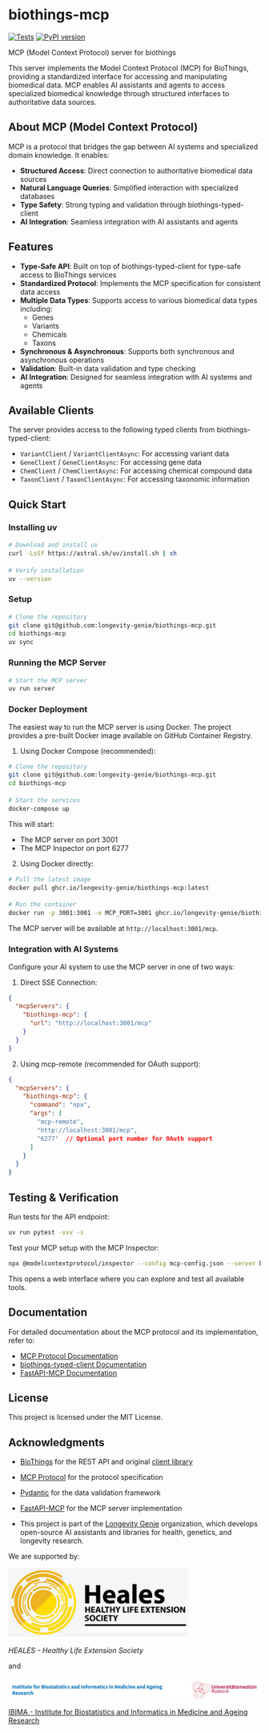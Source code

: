 # biothings-mcp
[![Tests](https://github.com/longevity-genie/biothings-mcp/actions/workflows/tests.yml/badge.svg)](https://github.com/longevity-genie/biothings-mcp/actions/workflows/tests.yml)
[![PyPI version](https://badge.fury.io/py/biothings-mcp.svg)](https://badge.fury.io/py/biothings-mcp)

MCP (Model Context Protocol) server for biothings

This server implements the Model Context Protocol (MCP) for BioThings, providing a standardized interface for accessing and manipulating biomedical data. MCP enables AI assistants and agents to access specialized biomedical knowledge through structured interfaces to authoritative data sources.

## About MCP (Model Context Protocol)

MCP is a protocol that bridges the gap between AI systems and specialized domain knowledge. It enables:

- **Structured Access**: Direct connection to authoritative biomedical data sources
- **Natural Language Queries**: Simplified interaction with specialized databases
- **Type Safety**: Strong typing and validation through biothings-typed-client
- **AI Integration**: Seamless integration with AI assistants and agents

## Features

- **Type-Safe API**: Built on top of biothings-typed-client for type-safe access to BioThings services
- **Standardized Protocol**: Implements the MCP specification for consistent data access
- **Multiple Data Types**: Supports access to various biomedical data types including:
  - Genes
  - Variants
  - Chemicals
  - Taxons
- **Synchronous & Asynchronous**: Supports both synchronous and asynchronous operations
- **Validation**: Built-in data validation and type checking
- **AI Integration**: Designed for seamless integration with AI systems and agents

## Available Clients

The server provides access to the following typed clients from biothings-typed-client:

- `VariantClient` / `VariantClientAsync`: For accessing variant data
- `GeneClient` / `GeneClientAsync`: For accessing gene data
- `ChemClient` / `ChemClientAsync`: For accessing chemical compound data
- `TaxonClient` / `TaxonClientAsync`: For accessing taxonomic information

## Quick Start

### Installing uv

```bash
# Download and install uv
curl -LsSf https://astral.sh/uv/install.sh | sh

# Verify installation
uv --version
```

### Setup

```bash
# Clone the repository
git clone git@github.com:longevity-genie/biothings-mcp.git
cd biothings-mcp
uv sync
```

### Running the MCP Server

```bash
# Start the MCP server
uv run server
```

### Docker Deployment

The easiest way to run the MCP server is using Docker. The project provides a pre-built Docker image available on GitHub Container Registry.

1. Using Docker Compose (recommended):

```bash
# Clone the repository
git clone git@github.com:longevity-genie/biothings-mcp.git
cd biothings-mcp

# Start the services
docker-compose up
```

This will start:
- The MCP server on port 3001
- The MCP Inspector on port 6277

2. Using Docker directly:

```bash
# Pull the latest image
docker pull ghcr.io/longevity-genie/biothings-mcp:latest

# Run the container
docker run -p 3001:3001 -e MCP_PORT=3001 ghcr.io/longevity-genie/biothings-mcp:latest
```

The MCP server will be available at `http://localhost:3001/mcp`.

### Integration with AI Systems

Configure your AI system to use the MCP server in one of two ways:

1. Direct SSE Connection:
```json
{
  "mcpServers": {
    "biothings-mcp": {
      "url": "http://localhost:3001/mcp"
    }
  }
}
```

2. Using mcp-remote (recommended for OAuth support):
```json
{
  "mcpServers": {
    "biothings-mcp": {
      "command": "npx",
      "args": [
        "mcp-remote",
        "http://localhost:3001/mcp",
        "6277"  // Optional port number for OAuth support
      ]
    }
  }
}
```

## Testing & Verification

Run tests for the API endpoint:
```bash
uv run pytest -vvv -s
```

Test your MCP setup with the MCP Inspector:

```bash
npx @modelcontextprotocol/inspector --config mcp-config.json --server biothings-mcp
```

This opens a web interface where you can explore and test all available tools.

## Documentation

For detailed documentation about the MCP protocol and its implementation, refer to:
- [MCP Protocol Documentation](https://modelcontextprotocol.org)
- [biothings-typed-client Documentation](https://github.com/longevity-genie/biothings-typed-client)
- [FastAPI-MCP Documentation](https://github.com/tadata-org/fastapi_mcp)

## License

This project is licensed under the MIT License.

## Acknowledgments

- [BioThings](https://biothings.io/) for the REST API and original [client library](https://github.com/biothings/biothings_client.py)
- [MCP Protocol](https://modelcontextprotocol.org) for the protocol specification
- [Pydantic](https://pydantic-docs.helpmanual.io/) for the data validation framework
- [FastAPI-MCP](https://github.com/tadata-org/fastapi_mcp) for the MCP server implementation

- This project is part of the [Longevity Genie](https://github.com/longevity-genie) organization, which develops open-source AI assistants and libraries for health, genetics, and longevity research.

We are supported by:

[![HEALES](images/heales.jpg)](https://heales.org/)

*HEALES - Healthy Life Extension Society*

and

[![IBIMA](images/IBIMA.jpg)](https://ibima.med.uni-rostock.de/)

[IBIMA - Institute for Biostatistics and Informatics in Medicine and Ageing Research](https://ibima.med.uni-rostock.de/)
